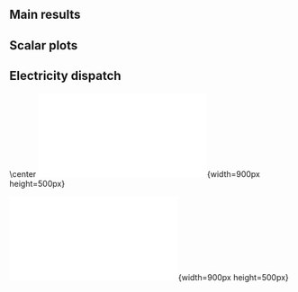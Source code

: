 ## Main results

## Scalar plots

## Electricity dispatch

\center
![Plot 1](BB-electricity_dispatch_interactive.html){width=900px height=500px}

![Plot 2](BE-electricity_dispatch_interactive.html){width=900px height=500px}
